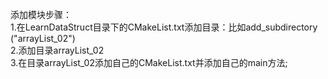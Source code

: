 添加模块步骤：   
1.在LearnDataStruct目录下的CMakeList.txt添加目录：比如add_subdirectory ("arrayList_02")   
2.添加目录arrayList_02   
3.在目录arrayList_02添加自己的CMakeList.txt并添加自己的main方法;   

